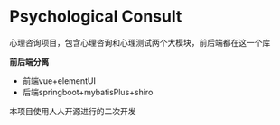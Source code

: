 # Psychological Consult

心理咨询项目，包含心理咨询和心理测试两个大模块，前后端都在这一个库

**前后端分离**

- 前端vue+elementUI
- 后端springboot+mybatisPlus+shiro

本项目使用人人开源进行的二次开发

